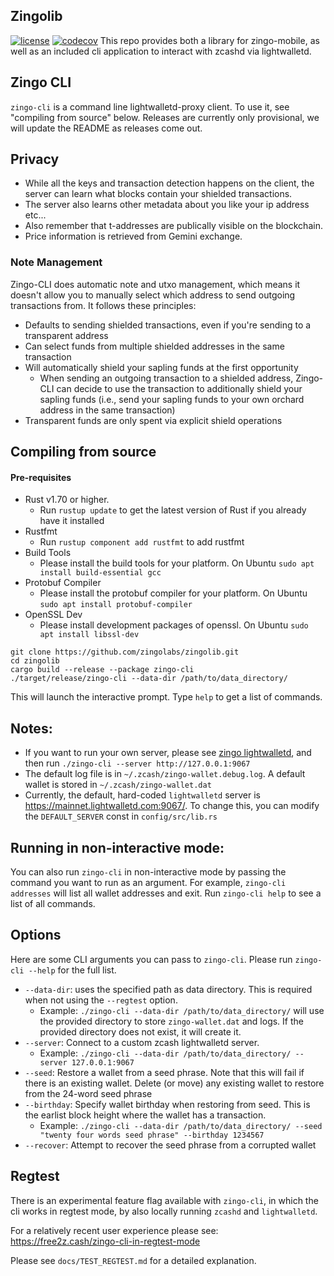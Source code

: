 ## Zingolib
[![license](https://img.shields.io/github/license/zingolabs/zingolib)](LICENSE) [![codecov](https://codecov.io/gh/zingolabs/zingolib/branch/dev/graph/badge.svg?token=WMKTJMQY28)](https://codecov.io/gh/zingolabs/zingolib)
This repo provides both a library for zingo-mobile, as well as an included cli application to interact with zcashd via lightwalletd.

## Zingo CLI
`zingo-cli` is a command line lightwalletd-proxy client. To use it, see "compiling from source" below. Releases are currently only provisional, we will update the README as releases come out.

## Privacy
* While all the keys and transaction detection happens on the client, the server can learn what blocks contain your shielded transactions.
* The server also learns other metadata about you like your ip address etc...
* Also remember that t-addresses are publically visible on the blockchain.
* Price information is retrieved from Gemini exchange.

### Note Management
Zingo-CLI does automatic note and utxo management, which means it doesn't allow you to manually select which address to send outgoing transactions from. It follows these principles:
* Defaults to sending shielded transactions, even if you're sending to a transparent address
* Can select funds from multiple shielded addresses in the same transaction
* Will automatically shield your sapling funds at the first opportunity
    * When sending an outgoing transaction to a shielded address, Zingo-CLI can decide to use the transaction to additionally shield your sapling funds (i.e., send your sapling funds to your own orchard address in the same transaction)
* Transparent funds are only spent via explicit shield operations

## Compiling from source

#### Pre-requisites
* Rust v1.70 or higher.
    * Run `rustup update` to get the latest version of Rust if you already have it installed
* Rustfmt
    * Run `rustup component add rustfmt` to add rustfmt
* Build Tools
    * Please install the build tools for your platform. On Ubuntu `sudo apt install build-essential gcc`
* Protobuf Compiler
    * Please install the protobuf compiler for your platform. On Ubuntu `sudo apt install protobuf-compiler`
* OpenSSL Dev
    * Please install development packages of openssl. On Ubuntu `sudo apt install libssl-dev`

```
git clone https://github.com/zingolabs/zingolib.git
cd zingolib
cargo build --release --package zingo-cli
./target/release/zingo-cli --data-dir /path/to/data_directory/
```

This will launch the interactive prompt. Type `help` to get a list of commands.

## Notes:
* If you want to run your own server, please see [zingo lightwalletd](https://github.com/zingolabs/lightwalletd), and then run `./zingo-cli --server http://127.0.0.1:9067`
* The default log file is in `~/.zcash/zingo-wallet.debug.log`. A default wallet is stored in `~/.zcash/zingo-wallet.dat`
* Currently, the default, hard-coded `lightwalletd` server is https://mainnet.lightwalletd.com:9067/. To change this, you can modify the `DEFAULT_SERVER` const in `config/src/lib.rs`

## Running in non-interactive mode:
You can also run `zingo-cli` in non-interactive mode by passing the command you want to run as an argument. For example, `zingo-cli addresses` will list all wallet addresses and exit.
Run `zingo-cli help` to see a list of all commands.

## Options
Here are some CLI arguments you can pass to `zingo-cli`. Please run `zingo-cli --help` for the full list.

* `--data-dir`: uses the specified path as data directory. This is required when not using the `--regtest` option.
    * Example: `./zingo-cli --data-dir /path/to/data_directory/` will use the provided directory to store `zingo-wallet.dat` and logs. If the provided directory does not exist, it will create it.
* `--server`: Connect to a custom zcash lightwalletd server.
    * Example: `./zingo-cli --data-dir /path/to/data_directory/ --server 127.0.0.1:9067`
* `--seed`: Restore a wallet from a seed phrase. Note that this will fail if there is an existing wallet. Delete (or move) any existing wallet to restore from the 24-word seed phrase
* `--birthday`: Specify wallet birthday when restoring from seed. This is the earlist block height where the wallet has a transaction.
    * Example: `./zingo-cli --data-dir /path/to/data_directory/ --seed "twenty four words seed phrase" --birthday 1234567`
* `--recover`: Attempt to recover the seed phrase from a corrupted wallet

## Regtest
There is an experimental feature flag available with `zingo-cli`, in which the cli works in regtest mode, by also locally running `zcashd` and `lightwalletd`.

For a relatively recent user experience please see: https://free2z.cash/zingo-cli-in-regtest-mode

Please see `docs/TEST_REGTEST.md` for a detailed explanation.
